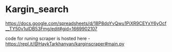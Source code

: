 # Kargin_search

https://docs.google.com/spreadsheets/d/18P8doYvQwu1PiXR9CEYxY6yOcf__TY50v1ulDB53Fmg/edit#gid=1669902107

code for runing scraper is hosted here - https://repl.it/@HaykTarkhanyan/karginscraper#main.py
